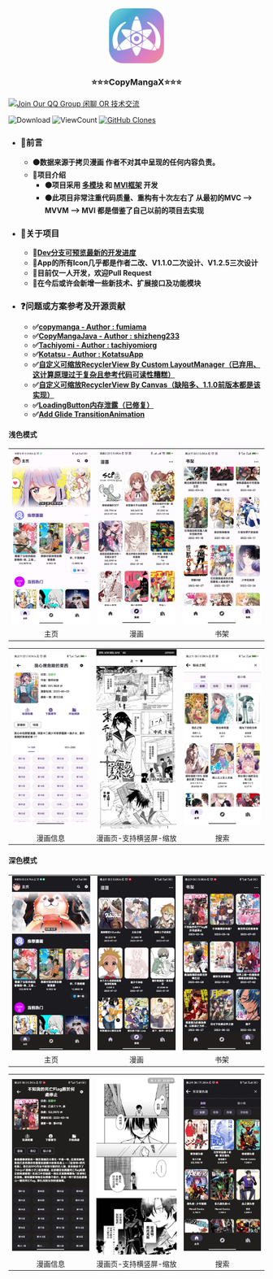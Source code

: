 <div align="center">
  <a href="https://github.com/CrowForKotlin/CopyManga_Crow">
    <img src="docs/images/logo - 1024px_1.2.5.png" alt="Logo" width="108" height="108">
  </a>

<h3 align="center">⭐⭐⭐CopyMangaX⭐⭐⭐</h3>
</div>

[![Join Our QQ Group 闲聊 OR 技术交流](https://img.shields.io/badge/QQ%20Group-749015160-blue?style=for-the-badge&logo=tencent-qq&logoColor=white)](https://jq.qq.com/?_wv=1027&k=XIMjBxZW)

<p>
<img alt="Download" src="https://img.shields.io/github/downloads/crowforkotlin/CopyMangaX/total.svg"/>
<img alt="ViewCount" src="https://views.whatilearened.today/views/github/crowforkotlin/CopyMangaX.svg"/>
<a href='https://github.com/MShawon/github-clone-count-badge'><img alt='GitHub Clones' src='https://img.shields.io/badge/dynamic/json?color=success&label=Clone&query=count&url=https://gist.githubusercontent.com/crowforkotlin/a42aa7c271261ae05286bb17109da3b3/raw/clone.json&logo=github'></a>
</p>

- ### **🔶前言**
    - **🟠数据来源于拷贝漫画 作者不对其中呈现的任何内容负责。**
    - **🔷项目介绍**
        - **🟠项目采用 <u>多模块</u> 和 <u>MVI框架</u> 开发**
        - **🟠此项目非常注重代码质量、重构有十次左右了 从最初的MVC --> MVVM --> MVI 都是借鉴了自己以前的项目去实现**

- ### **🔶关于项目**
    - **🔷[Dev分支可预览最新的开发进度](https://github.com/CrowForKotlin/CopyManga_Crow/tree/dev)**
    - **🔷App的所有Icon几乎都是作者二改、V1.1.0二次设计、V1.2.5三次设计**
    - **🔷目前仅一人开发，欢迎Pull Request**
    - **🔷在今后或许会新增一些新技术、扩展接口及功能模块**

- ### **❓问题或方案参考及开源贡献**
    - **✅[copymanga - Author : fumiama](https://github.com/fumiama/copymanga)**
    - **✅[CopyMangaJava - Author : shizheng233](https://github.com/shizheng233/CopyMangaJava)**
    - **✅[Tachiyomi - Author : tachiyomiorg](https://github.com/tachiyomiorg/tachiyomi)**
    - **✅[Kotatsu - Author : KotatsuApp](https://github.com/KotatsuApp/Kotatsu)**
    - **✅[自定义可缩放RecyclerView By Custom LayoutManager（已弃用、这计算原理过于复杂且参考代码可读性糟糕）](https://ekibun.github.io/ekibook/2020/03/19/scalablelayoutmanager/)**
    - **✅[自定义可缩放RecyclerView By Canvas（缺陷多、1.1.0前版本都是该实现）](https://github.com/AhaochGan/GalleryView)**
    - **✅[LoadingButton内存泄露（已修复）](https://github.com/leandroBorgesFerreira/LoadingButtonAndroid/issues/144#issuecomment-585668460)**
    - **✅[Add Glide TransitionAnimation](https://github.com/bumptech/glide/issues/692)**

#### 浅色模式
<table>
	<tr>
		<td align="center"><img src="docs/images/1.2.4_home_light.jpg"></td>
		<td align="center"><img src="docs/images/1.2.2_home_comic_light.jpg"></td>
		<td align="center"><img src="docs/images/1.2.2_home_bookshelf_light.jpg"></td>
	</tr>
    <tr>
		<td align="center">主页</td>
		<td align="center">漫画</td>
        <td align="center">书架</td>
	</tr>
</table>
<table>
	<tr>
		<td align="center"><img src="docs/images/1.2.2_book_info_light.jpg"></td>
		<td align="center"><img src="docs/images/1.2.4_comic_vertical.jpg"></td>
		<td align="center"><img src="docs/images/1.2.2_search_light.jpg"></td>
	</tr>
    <tr>
		<td align="center">漫画信息</td>
		<td align="center">漫画页-支持横竖屏-缩放</td>
        <td align="center">搜索</td>
	</tr>
</table>

#### 深色模式
<table>
	<tr>
		<td align="center"><img src="docs/images/1.2.4_home_dark.jpg"></td>
		<td align="center"><img src="docs/images/1.2.3_home_comic_dark.jpg"></td>
		<td align="center"><img src="docs/images/1.2.3_home_bookshelf_dark.jpg"></td>
	</tr>
    <tr>
		<td align="center">主页</td>
		<td align="center">漫画</td>
        <td align="center">书架</td>
	</tr>
</table>
<table>
	<tr>
		<td align="center"><img src="docs/images/1.2.3_book_info_dark.jpg"></td>
		<td align="center"><img src="docs/images/1.2.3_comic_vertical_dark.jpg"></td>
		<td align="center"><img src="docs/images/1.2.3_search_dark.jpg"></td>
	</tr>
    <tr>
		<td align="center">漫画信息</td>
		<td align="center">漫画页-支持横竖屏-缩放</td>
        <td align="center">搜索</td>
	</tr>
</table>